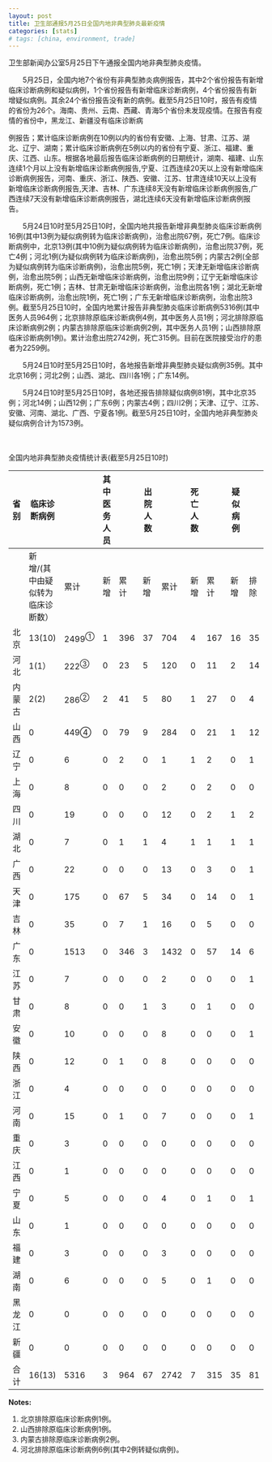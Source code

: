 ```yaml
---
layout: post
title: 卫生部通报5月25日全国内地非典型肺炎最新疫情
categories: [stats]
# tags: [china, environment, trade]
---
```


卫生部新闻办公室5月25日下午通报全国内地非典型肺炎疫情。

　　5月25日，全国内地7个省份有非典型肺炎病例报告，其中2个省份报告有新增临床诊断病例和疑似病例，1个省份报告有新增临床诊断病例，4个省份报告有新增疑似病例。其余24个省份报告没有新的病例。截至5月25日10时，报告有疫情的省份为26个。海南、贵州、云南、西藏、青海5个省份未发现疫情。在报告有疫情的省份中，黑龙江、新疆没有临床诊断病

例报告；累计临床诊断病例在10例以内的省份有安徽、上海、甘肃、江苏、湖北、辽宁、湖南；累计临床诊断病例在5例以内的省份有宁夏、浙江、福建、重庆、江西、山东。根据各地最后报告临床诊断病例的日期统计，湖南、福建、山东连续1个月以上没有新增临床诊断病例报告,宁夏、江西连续20天以上没有新增临床诊断病例报告，河南、重庆、浙江、陕西、安徽、江苏、甘肃连续10天以上没有新增临床诊断病例报告,天津、吉林、广东连续8天没有新增临床诊断病例报告,广西连续7天没有新增临床诊断病例报告，湖北连续6天没有新增临床诊断病例报告。

　　5月24日10时至5月25日10时，全国内地共报告新增非典型肺炎临床诊断病例16例(其中13例为疑似病例转为临床诊断病例)，治愈出院67例，死亡7例。临床诊断病例中，北京13例(其中10例为疑似病例转为临床诊断病例)，治愈出院37例，死亡4例；河北1例(为疑似病例转为临床诊断病例)，治愈出院5例；内蒙古2例(全部为疑似病例转为临床诊断病例)，治愈出院5例，死亡1例；天津无新增临床诊断病例，治愈出院5例；山西无新增临床诊断病例，治愈出院9例；辽宁无新增临床诊断病例，死亡1例；吉林、甘肃无新增临床诊断病例，治愈出院各1例；湖北无新增临床诊断病例，治愈出院1例，死亡1例；广东无新增临床诊断病例，治愈出院3例。截至5月25日10时，全国内地累计报告非典型肺炎临床诊断病例5316例(其中医务人员964例；北京排除原临床诊断病例4例，其中医务人员1例；河北排除原临床诊断病例2例；内蒙古排除原临床诊断病例2例，其中医务人员1例；山西排除原临床诊断病例1例)。累计治愈出院2742例，死亡315例。目前在医院接受治疗的患者为2259例。

　　5月24日10时至5月25日10时，各地报告新增非典型肺炎疑似病例35例。其中北京16例；河北2例；山西、湖北、四川各1例；广东14例。

　　5月24日10时至5月25日10时，各地还报告排除疑似病例81例，其中北京35例；河北14例；山西12例；广东6例；内蒙古4例；四川2例；天津、辽宁、江苏、安徽、河南、湖北、广西、宁夏各1例。截至5月25日10时，全国内地非典型肺炎疑似病例合计为1573例。

　　

全国内地非典型肺炎疫情统计表(截至5月25日10时)



| 省 别 | 临床诊断病例            |                  | 其中医务人员 |     | 出院人数 |      | 死亡人数 |     | 疑似病例 |    |      |
| --- | ----------------- | ---------------- | ------ | --- | ---- | ---- | ---- | --- | ---- | -- | ---- |
|     | 新增/(其中由疑似转为临床诊断数） | 累计               | 新增     | 累计  | 新增   | 累计   | 新增   | 累计  | 新增   | 排除 | 合计   |
| 北京  | 13(10)            | 2499<sup>①</sup> | 1      | 396 | 37   | 704  | 4    | 167 | 16   | 35 | 1105 |
| 河北  | 1(1）              | 222<sup>③</sup>  | 0      | 23  | 5    | 120  | 0    | 11  | 2    | 14 | 47   |
| 内蒙古 | 2(2)              | 286<sup>②</sup>  | 2      | 41  | 5    | 80   | 1    | 27  | 0    | 4  | 115  |
| 山西  | 0                 | 449④             | 0      | 79  | 9    | 284  | 0    | 21  | 1    | 12 | 30   |
| 辽宁  | 0                 | 6                | 0      | 2   | 0    | 1    | 1    | 2   | 0    | 1  | 3    |
| 上海  | 0                 | 8                | 0      | 0   | 0    | 2    | 0    | 2   | 0    | 0  | 1    |
| 四川  | 0                 | 19               | 0      | 0   | 0    | 12   | 0    | 2   | 1    | 2  | 2    |
| 湖北  | 0                 | 7                | 0      | 1   | 1    | 4    | 1    | 1   | 1    | 1  | 15   |
| 广西  | 0                 | 22               | 0      | 0   | 0    | 13   | 0    | 3   | 0    | 1  | 1    |
| 天津  | 0                 | 175              | 0      | 67  | 5    | 34   | 0    | 14  | 0    | 1  | 94   |
| 吉林  | 0                 | 35               | 0      | 7   | 1    | 16   | 0    | 5   | 0    | 0  | 7    |
| 广东  | 0                 | 1513             | 0      | 346 | 3    | 1432 | 0    | 57  | 14   | 6  | 111  |
| 江苏  | 0                 | 7                | 0      | 0   | 0    | 2    | 0    | 0   | 0    | 1  | 12   |
| 甘肃  | 0                 | 8                | 0      | 0   | 1    | 3    | 0    | 1   | 0    | 0  | 0    |
| 安徽  | 0                 | 10               | 0      | 0   | 0    | 8    | 0    | 0   | 0    | 1  | 7    |
| 陕西  | 0                 | 12               | 0      | 1   | 0    | 8    | 0    | 0   | 0    | 0  | 5    |
| 浙江  | 0                 | 4                | 0      | 0   | 0    | 0    | 0    | 0   | 0    | 0  | 1    |
| 河南  | 0                 | 15               | 0      | 1   | 0    | 7    | 0    | 0   | 0    | 1  | 4    |
| 重庆  | 0                 | 3                | 0      | 0   | 0    | 0    | 0    | 0   | 0    | 0  | 4    |
| 江西  | 0                 | 1                | 0      | 0   | 0    | 0    | 0    | 0   | 0    | 0  | 0    |
| 宁夏  | 0                 | 5                | 0      | 0   | 0    | 4    | 0    | 1   | 0    | 1  | 0    |
| 山东  | 0                 | 1                | 0      | 0   | 0    | 0    | 0    | 0   | 0    | 0  | 1    |
| 福建  | 0                 | 3                | 0      | 0   | 0    | 3    | 0    | 0   | 0    | 0  | 1    |
| 湖南  | 0                 | 6                | 0      | 0   | 0    | 5    | 0    | 1   | 0    | 0  | 2    |
| 黑龙江 | 0                 | 0                | 0      | 0   | 0    | 0    | 0    | 0   | 0    | 0  | 4    |
| 新疆  | 0                 | 0                | 0      | 0   | 0    | 0    | 0    | 0   | 0    | 0  | 1    |
| 合 计 | 16(13)            | 5316             | 3      | 964 | 67   | 2742 | 7    | 315 | 35   | 81 | 1573 |



**Notes:**
1. 北京排除原临床诊断病例1例。
2. 山西排除原临床诊断病例1例。
3. 内蒙古排除原临床诊断病例2例。
4. 河北排除原临床诊断病例6例(其中2例转疑似病例)。
